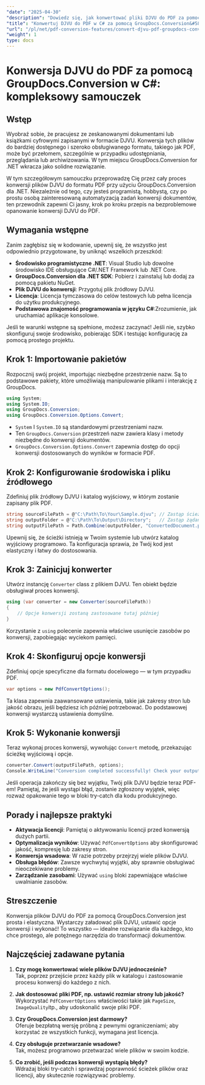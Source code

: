 ```yaml
---
"date": "2025-04-30"
"description": "Dowiedz się, jak konwertować pliki DJVU do PDF za pomocą GroupDocs.Conversion w .NET. Postępuj zgodnie z tym przewodnikiem krok po kroku, aby bezproblemowo przekształcić dokument."
"title": "Konwertuj DJVU do PDF w C# za pomocą GroupDocs.Conversion&#58; Przewodnik krok po kroku"
"url": "/pl/net/pdf-conversion-features/convert-djvu-pdf-groupdocs-conversion-csharp/"
"weight": 1
type: docs
---
```

# Konwersja DJVU do PDF za pomocą GroupDocs.Conversion w C#: kompleksowy samouczek

## Wstęp
Wyobraź sobie, że pracujesz ze zeskanowanymi dokumentami lub książkami cyfrowymi zapisanymi w formacie DJVU. Konwersja tych plików do bardziej dostępnego i szeroko obsługiwanego formatu, takiego jak PDF, może być przełomem, szczególnie w przypadku udostępniania, przeglądania lub archiwizowania. W tym miejscu GroupDocs.Conversion for .NET wkracza jako solidne rozwiązanie.

W tym szczegółowym samouczku przeprowadzę Cię przez cały proces konwersji plików DJVU do formatu PDF przy użyciu GroupDocs.Conversion dla .NET. Niezależnie od tego, czy jesteś programistą, hobbystą, czy po prostu osobą zainteresowaną automatyzacją zadań konwersji dokumentów, ten przewodnik zapewni Ci jasny, krok po kroku przepis na bezproblemowe opanowanie konwersji DJVU do PDF.

## Wymagania wstępne

Zanim zagłębisz się w kodowanie, upewnij się, że wszystko jest odpowiednio przygotowane, by uniknąć wszelkich przeszkód:

- **Środowisko programistyczne .NET**: Visual Studio lub dowolne środowisko IDE obsługujące C#/.NET Framework lub .NET Core.
- **GroupDocs.Conversion dla .NET SDK**: Pobierz i zainstaluj lub dodaj za pomocą pakietu NuGet.
- **Plik DJVU do konwersji**: Przygotuj plik źródłowy DJVU.
- **Licencja**: Licencja tymczasowa do celów testowych lub pełna licencja do użytku produkcyjnego.
- **Podstawowa znajomość programowania w języku C#**:Zrozumienie, jak uruchamiać aplikacje konsolowe.

Jeśli te warunki wstępne są spełnione, możesz zaczynać! Jeśli nie, szybko skonfiguruj swoje środowisko, pobierając SDK i testując konfigurację za pomocą prostego projektu.

## Krok 1: Importowanie pakietów

Rozpocznij swój projekt, importując niezbędne przestrzenie nazw. Są to podstawowe pakiety, które umożliwiają manipulowanie plikami i interakcję z GroupDocs.

```csharp
using System;
using System.IO;
using GroupDocs.Conversion;
using GroupDocs.Conversion.Options.Convert;
```

- `System` I `System.IO` są standardowymi przestrzeniami nazw.
- Ten `GroupDocs.Conversion` przestrzeń nazw zawiera klasy i metody niezbędne do konwersji dokumentów.
- `GroupDocs.Conversion.Options.Convert` zapewnia dostęp do opcji konwersji dostosowanych do wyników w formacie PDF.

## Krok 2: Konfigurowanie środowiska i pliku źródłowego

Zdefiniuj plik źródłowy DJVU i katalog wyjściowy, w którym zostanie zapisany plik PDF.

```csharp
string sourceFilePath = @"C:\Path\To\Your\Sample.djvu"; // Zastąp ścieżką pliku DJVU
string outputFolder = @"C:\Path\To\Output\Directory";   // Zastąp żądanym folderem wyjściowym
string outputFilePath = Path.Combine(outputFolder, "ConvertedDocument.pdf");
```

Upewnij się, że ścieżki istnieją w Twoim systemie lub utwórz katalog wyjściowy programowo. Ta konfiguracja sprawia, że Twój kod jest elastyczny i łatwy do dostosowania.

## Krok 3: Zainicjuj konwerter

Utwórz instancję `Converter` class z plikiem DJVU. Ten obiekt będzie obsługiwał proces konwersji.

```csharp
using (var converter = new Converter(sourceFilePath))
{
    // Opcje konwersji zostaną zastosowane tutaj później
}
```

Korzystanie z `using` polecenie zapewnia właściwe usunięcie zasobów po konwersji, zapobiegając wyciekom pamięci.

## Krok 4: Skonfiguruj opcje konwersji

Zdefiniuj opcje specyficzne dla formatu docelowego — w tym przypadku PDF.

```csharp
var options = new PdfConvertOptions();
```

Ta klasa zapewnia zaawansowane ustawienia, takie jak zakresy stron lub jakość obrazu, jeśli będziesz ich później potrzebować. Do podstawowej konwersji wystarczą ustawienia domyślne.

## Krok 5: Wykonanie konwersji

Teraz wykonaj proces konwersji, wywołując `Convert` metodę, przekazując ścieżkę wyjściową i opcje.

```csharp
converter.Convert(outputFilePath, options);
Console.WriteLine("Conversion completed successfully! Check your output folder.");
```

Jeśli operacja zakończy się bez wyjątku, Twój plik DJVU będzie teraz PDF-em! Pamiętaj, że jeśli wystąpi błąd, zostanie zgłoszony wyjątek, więc rozważ opakowanie tego w bloki try-catch dla kodu produkcyjnego.

## Porady i najlepsze praktyki

- **Aktywacja licencji**: Pamiętaj o aktywowaniu licencji przed konwersją dużych partii.
- **Optymalizacja wyników**: Używać `PdfConvertOptions` aby skonfigurować jakość, kompresję lub zakresy stron.
- **Konwersja wsadowa**: W razie potrzeby przejrzyj wiele plików DJVU.
- **Obsługa błędów**: Zawsze wychwytuj wyjątki, aby sprawnie obsługiwać nieoczekiwane problemy.
- **Zarządzanie zasobami**: Używać `using` bloki zapewniające właściwe uwalnianie zasobów.

## Streszczenie

Konwersja plików DJVU do PDF za pomocą GroupDocs.Conversion jest prosta i elastyczna. Wystarczy załadować plik DJVU, ustawić opcje konwersji i wykonać! To wszystko — idealne rozwiązanie dla każdego, kto chce prostego, ale potężnego narzędzia do transformacji dokumentów.

## Najczęściej zadawane pytania

1. **Czy mogę konwertować wiele plików DJVU jednocześnie?**  
Tak, poprzez przejście przez każdy plik w katalogu i zastosowanie procesu konwersji do każdego z nich.

2. **Jak dostosować pliki PDF, np. ustawić rozmiar strony lub jakość?**  
Wykorzystać `PdfConvertOptions` właściwości takie jak `PageSize`, `ImageQuality`itp., aby udoskonalić swoje pliki PDF.

3. **Czy GroupDocs.Conversion jest darmowy?**  
Oferuje bezpłatną wersję próbną z pewnymi ograniczeniami; aby korzystać ze wszystkich funkcji, wymagana jest licencja.

4. **Czy obsługuje przetwarzanie wsadowe?**  
Tak, możesz programowo przetwarzać wiele plików w swoim kodzie.

5. **Co zrobić, jeśli podczas konwersji wystąpią błędy?**  
Wdrażaj bloki try-catch i sprawdzaj poprawność ścieżek plików oraz licencji, aby skutecznie rozwiązywać problemy.